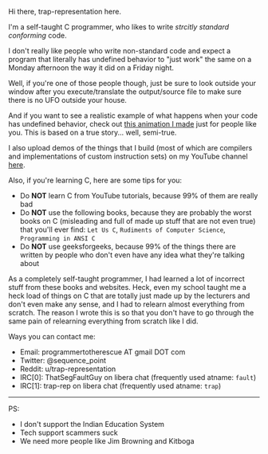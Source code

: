 Hi there, trap-representation here.

I'm a self-taught C programmer, who likes to write *strcitly standard conforming* code.

I don't really like people who write non-standard code and expect a program that literally has undefined behavior to "just work" the same on a Monday afternoon the way it did on a Friday night.

Well, if you're one of those people though, just be sure to look outside your window after you execute/translate the output/source file to make sure there is no UFO outside your house.

And if you want to see a realistic example of what happens when your code has undefined behavior, check out [this animation I made](https://youtu.be/-gVAP8YMlk0) just for people like you. This is based on a true story... well, semi-true.

I also upload demos of the things that I build (most of which are compilers and implementations of custom instruction sets) on my YouTube channel [here](https://www.youtube.com/channel/UC0j25PUywdrQGOR2jWkuPHg).

Also, if you're learning C, here are some tips for you:
- Do **NOT** learn C from YouTube tutorials, because 99% of them are really bad
- Do **NOT** use the following books, because they are probably the worst books on C (misleading and full of made up stuff that are not even true) that you'll ever find: `Let Us C`, `Rudiments of Computer Science`, `Programming in ANSI C`
- Do **NOT** use geeksforgeeks, because 99% of the things there are written by people who don't even have any idea what they're talking about

As a completely self-taught programmer, I had learned a lot of incorrect stuff from these books and websites. Heck, even my school taught me a heck load of things on C that are totally just made up by the lecturers and don't even make any sense, and I had to relearn almost everything from scratch. The reason I wrote this is so that you don't have to go through the same pain of relearning everything from scratch like I did.

Ways you can contact me:
- Email: programmertotherescue AT gmail DOT com
- Twitter: @sequence_point
- Reddit: u/trap-representation
- IRC\[0\]: ThatSegFaultGuy on libera chat (frequently used atname: `fault`)
- IRC\[1\]: trap-rep on libera chat (frequently used atname: `trap`)

---

PS:
- I don't support the Indian Education System
- Tech support scammers suck
- We need more people like Jim Browning and Kitboga

